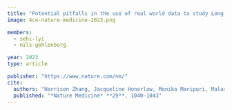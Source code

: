 ```yaml
---
title: "Potential pitfalls in the use of real world data to study Long COVID"
image: 4ce-nature-medicine-2023.png

members:
  - sehi-lyi
  - nils-gehlenborg

year: 2023
type: article

publisher: "https://www.nature.com/nm/"
cite:
  authors: "Harrison Zhang, Jacqueline Honerlaw, Monika Maripuri, Malarkodi Jebathilagam Samayamuthu, Brendin Beaulieu-Jones, Huma Baig, Sehi L'Yi, Yuk-Lam Ho, Michele Morris, Vidul Ayakulangara Panickan, Xuan Wang, Griffin Weber, Katherine P Liao, Shyam Visweswaran, Bryce Tan, William Yuan, Nils Gehlenborg, Sumitra Muralidhar, Rachel Ramoni, The Consortium for Clinical Characterization of COVID-19 by EHR (4CE), Isaac Kohane, Zongqi Xia, Kelly Cho, and Tianxi Cai"
  published: "*Nature Medicine* **29**, 1040–1043"
---
```


